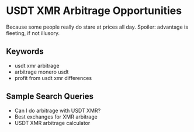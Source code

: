 # USDT XMR Arbitrage Opportunities

Because some people really do stare at prices all day. Spoiler: advantage is fleeting, if not illusory.

## Keywords
- usdt xmr arbitrage
- arbitrage monero usdt
- profit from usdt xmr differences

## Sample Search Queries
- Can I do arbitrage with USDT XMR?
- Best exchanges for XMR arbitrage
- USDT XMR arbitrage calculator